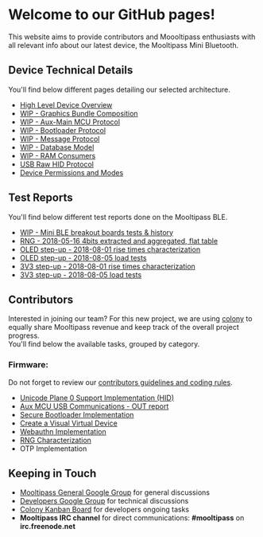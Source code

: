 # [](#header-1)Welcome to our GitHub pages!
This website aims to provide contributors and Moooltipass enthusiasts with all relevant info about our latest device, the Mooltipass Mini Bluetooth.  

## [](#header-2)Device Technical Details
You'll find below different pages detailing our selected architecture.
* [High Level Device Overview](highlevel_overview)
* [WIP - Graphics Bundle Composition](bundle)
* [WIP - Aux-Main MCU Protocol](aux_main_mcu_protocol)
* [WIP - Bootloader Protocol](aux_bootloader_protocol)
* [WIP - Message Protocol](protocol)
* [WIP - Database Model](database_model)
* [WIP - RAM Consumers](ram_consumers)
* [USB Raw HID Protocol](usb_hid_protocol)
* [Device Permissions and Modes](device_modes)

## [](#header-2)Test Reports
You'll find below different test reports done on the Mooltipass BLE.
* [WIP - Mini BLE breakout boards tests & history](mini_ble_breakout)
* [RNG - 2018-05-16 4bits extracted and aggregated, flat table](test_reports/2018-05-16-rng-4bits-extracted)
* [OLED step-up - 2018-08-01 rise times characterization](test_reports/2018-08-01-oled-stepup-rise)
* [OLED step-up - 2018-08-05 load tests](test_reports/2018-08-05-voled-load-tests)
* [3V3 step-up - 2018-08-01 rise times characterization](test_reports/2018-08-01-3v3-stepup-rise)
* [3V3 step-up - 2018-08-05 load tests](test_reports/2018-08-05-3v3-load-tests)

## [](#header-2)Contributors
Interested in joining our team? For this new project, we are using <a href="https://colony.io/">colony</a> to equally share Mooltipass revenue and keep track of the overall project progress.  
You'll find below the available tasks, grouped by category.
### [](#header-3)Firmware:
Do not forget to review our [contributors guidelines and coding rules](coding_rules).
* [Unicode Plane 0 Support Implementation (HID)](task_unicode_hid)
* [Aux MCU USB Communications - OUT report](task_aux_mcu_usb)
* [Secure Bootloader Implementation](task_bootloader)
* [Create a Visual Virtual Device](task_picture_grabbing)
* [Webauthn Implementation](task_u2f)
* [RNG Characterization](task_rng)
* OTP Implementation

## [](#header-2)Keeping in Touch
- <a href="https://groups.google.com/forum/#!forum/mooltipass">Mooltipass General Google Group</a> for general discussions
- <a href="https://groups.google.com/forum/#!forum/mooltipass-mini-ble-developpers">Developers Google Group</a> for technical discussions
- <a href="https://colony.io">Colony Kanban Board</a> for developers ongoing tasks
- **Mooltipass IRC channel** for direct communications: **#mooltipass** on **irc.freenode.net**
